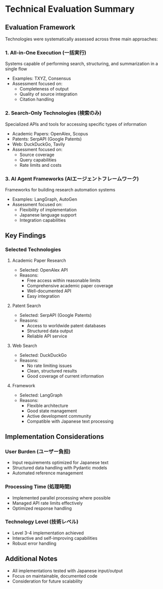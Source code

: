 # Technical Evaluation Summary

## Evaluation Framework
Technologies were systematically assessed across three main approaches:

### 1. All-in-One Execution (一括実行)
Systems capable of performing search, structuring, and summarization in a single flow
- Examples: TXYZ, Consensus
- Assessment focused on:
  * Completeness of output
  * Quality of source integration
  * Citation handling

### 2. Search-Only Technologies (検索のみ)
Specialized APIs and tools for accessing specific types of information
- Academic Papers: OpenAlex, Scopus
- Patents: SerpAPI (Google Patents)
- Web: DuckDuckGo, Tavily
- Assessment focused on:
  * Source coverage
  * Query capabilities
  * Rate limits and costs

### 3. AI Agent Frameworks (AIエージェントフレームワーク)
Frameworks for building research automation systems
- Examples: LangGraph, AutoGen
- Assessment focused on:
  * Flexibility of implementation
  * Japanese language support
  * Integration capabilities

## Key Findings

### Selected Technologies

1. Academic Paper Research
   - Selected: OpenAlex API
   - Reasons:
     * Free access within reasonable limits
     * Comprehensive academic paper coverage
     * Well-documented API
     * Easy integration

2. Patent Search
   - Selected: SerpAPI (Google Patents)
   - Reasons:
     * Access to worldwide patent databases
     * Structured data output
     * Reliable API service

3. Web Search
   - Selected: DuckDuckGo
   - Reasons:
     * No rate limiting issues
     * Clean, structured results
     * Good coverage of current information

4. Framework
   - Selected: LangGraph
   - Reasons:
     * Flexible architecture
     * Good state management
     * Active development community
     * Compatible with Japanese text processing

## Implementation Considerations

### User Burden (ユーザー負担)
- Input requirements optimized for Japanese text
- Structured data handling with Pydantic models
- Automated reference management

### Processing Time (処理時間)
- Implemented parallel processing where possible
- Managed API rate limits effectively
- Optimized response handling

### Technology Level (技術レベル)
- Level 3-4 implementation achieved
- Interactive and self-improving capabilities
- Robust error handling

## Additional Notes
- All implementations tested with Japanese input/output
- Focus on maintainable, documented code
- Consideration for future scalability
